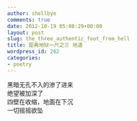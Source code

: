 ```yaml
---
author: shellbye
comments: true
date: 2012-10-19 05:08:29+00:00
layout: post
slug: the_three_authentic_foot_from_hell
title: 距离地狱一尺之三 地道
wordpress_id: 262
categories:
- poetry
---
```


黑暗无孔不入的渗了进来  
绝望被加深了  
四壁在收缩，地面在下沉  
一切摇摇欲坠
